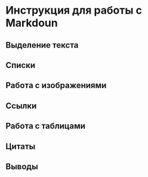 # Инструкция для работы с Markdoun

## Выделение текста

## Списки

## Работа с изображениями

## Ссылки

## Работа с таблицами

## Цитаты   

## Выводы